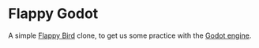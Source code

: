 # Flappy Godot

A simple [Flappy Bird](https://en.wikipedia.org/wiki/Flappy_Bird) clone, to get us some practice with the [Godot engine](https://godotengine.org/).
